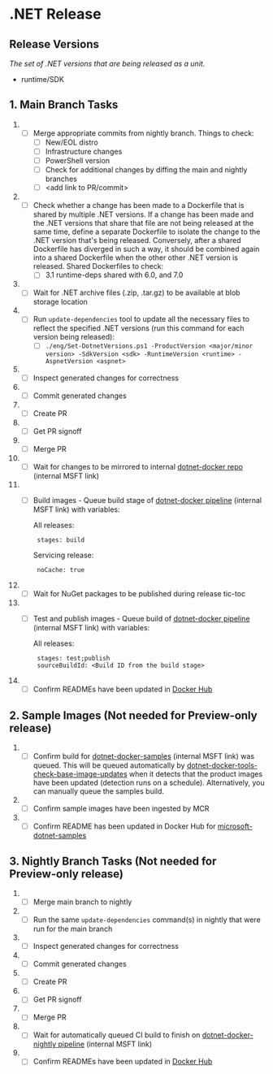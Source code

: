 # .NET Release

## Release Versions

_The set of .NET versions that are being released as a unit._

* runtime/SDK

## 1. Main Branch Tasks

1. - [ ] Merge appropriate commits from nightly branch.  Things to check:
      - [ ] New/EOL distro
      - [ ] Infrastructure changes
      - [ ] PowerShell version
      - [ ] Check for additional changes by diffing the main and nightly branches
      - [ ] &lt;add link to PR/commit&gt;
1. - [ ] Check whether a change has been made to a Dockerfile that is shared by multiple .NET versions. If a change has been made and the .NET versions that share that file are not being released at the same time, define a separate Dockerfile to isolate the change to the .NET version that's being released. Conversely, after a shared Dockerfile has diverged in such a way, it should be combined again into a shared Dockerfile when the other other .NET version is released. Shared Dockerfiles to check:
      - [ ] 3.1 runtime-deps shared with 6.0, and 7.0
1. - [ ] Wait for .NET archive files (.zip, .tar.gz) to be available at blob storage location
1. - [ ] Run `update-dependencies` tool to update all the necessary files to reflect the specified .NET versions (run this command for each version being released):
      - [ ] `./eng/Set-DotnetVersions.ps1 -ProductVersion <major/minor version> -SdkVersion <sdk> -RuntimeVersion <runtime> -AspnetVersion <aspnet>`
1. - [ ] Inspect generated changes for correctness
1. - [ ] Commit generated changes
1. - [ ] Create PR
1. - [ ] Get PR signoff
1. - [ ] Merge PR
1. - [ ] Wait for changes to be mirrored to internal [dotnet-docker repo](https://dev.azure.com/dnceng/internal/_git/dotnet-dotnet-docker) (internal MSFT link)
1. - [ ] Build images - Queue build stage of [dotnet-docker pipeline](https://dev.azure.com/dnceng/internal/_build?definitionId=373) (internal MSFT link) with variables:

      All releases:

          stages: build

      Servicing release:

          noCache: true
1. - [ ] Wait for NuGet packages to be published during release tic-toc
1. - [ ] Test and publish images - Queue build of [dotnet-docker pipeline](https://dev.azure.com/dnceng/internal/_build?definitionId=373) (internal MSFT link) with variables:

      All releases:

          stages: test;publish
          sourceBuildId: <Build ID from the build stage>
1. - [ ] Confirm READMEs have been updated in [Docker Hub](https://hub.docker.com/_/microsoft-dotnet)

## 2. Sample Images (Not needed for Preview-only release)

1. - [ ] Confirm build for [dotnet-docker-samples](https://dev.azure.com/dnceng/internal/_build?definitionId=376) (internal MSFT link) was queued. This will be queued automatically by [dotnet-docker-tools-check-base-image-updates](https://dev.azure.com/dnceng/internal/_build?definitionId=536) when it detects that the product images have been updated (detection runs on a schedule). Alternatively, you can manually queue the samples build.
1. - [ ] Confirm sample images have been ingested by MCR
1. - [ ] Confirm README has been updated in Docker Hub for [microsoft-dotnet-samples](https://hub.docker.com/_/microsoft-dotnet-samples/)

## 3. Nightly Branch Tasks (Not needed for Preview-only release)

1. - [ ] Merge main branch to nightly
1. - [ ] Run the same `update-dependencies` command(s) in nightly that were run for the main branch
1. - [ ] Inspect generated changes for correctness
1. - [ ] Commit generated changes
1. - [ ] Create PR
1. - [ ] Get PR signoff
1. - [ ] Merge PR
1. - [ ] Wait for automatically queued CI build to finish on [dotnet-docker-nightly pipeline](https://dev.azure.com/dnceng/internal/_build?definitionId=359) (internal MSFT link)
1. - [ ] Confirm READMEs have been updated in [Docker Hub](https://hub.docker.com/_/microsoft-dotnet)
